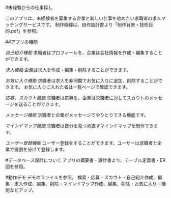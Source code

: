 #未経験からの仕事探し

このアプリは、未経験者を募集する企業と新しい仕事を始めたい求職者の求人マッチングサービスです。
制作経緯は、自作設計書より「制作背景・技術目的.pdf」を参照。

##アプリの機能

*自己紹介機能*
求職者はプロフィールを、企業は会社情報を作成・編集することができます。

*求人機能*
企業は求人を作成・編集・削除することができます。

*お気に入り機能*
求職者は求人を非同期でお気に入りに追加、削除することができます。
お気に入りに入れた者は一覧ページで確認できます。

*応募、スカウト機能*
求職者は応募を、企業は求職者に対してスカウトのメッセージを送ることができます。

*メッセージ機能*
求職者と企業がメッセージでやりとりできる機能です。

*マインドマップ機能*
求職者は自分を見つめ直すマインドマップを制作できます。

*ユーザー登録機能*
ユーザー登録をすることができます。ユーザーは求職者と企業で役割を分けて登録します。

#データベース設計について
アプリの概要書・設計書より、テーブル定義書・ER図を参照。

#動作デモ
デモのファイルを参照。 検索・応募・スカウト・自己紹介作成、編集・求人作成、編集、削除・マインドマップ作成、編集、削除・お気に入り・機能などアップ。